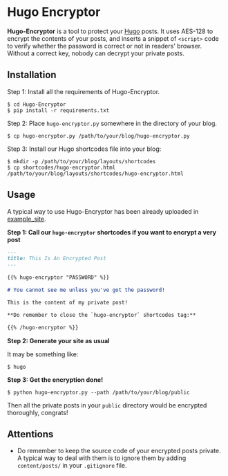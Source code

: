 # Hugo Encryptor

**Hugo-Encryptor** is a tool to protect your [Hugo](https://gohugo.io) posts. It uses AES-128 to encrypt the contents of your posts, and inserts a snippet of `<script>` code to verify whether the password is correct or not in readers' browser. Without a correct key, nobody can decrypt your private posts.

## Installation

Step 1: Install all the requirements of Hugo-Encryptor.

    $ cd Hugo-Encryptor
    $ pip install -r requirements.txt

Step 2: Place `hugo-encryptor.py` somewhere in the directory of your blog.

    $ cp hugo-encryptor.py /path/to/your/blog/hugo-encryptor.py

Step 3: Install our Hugo shortcodes file into your blog:

    $ mkdir -p /path/to/your/blog/layouts/shortcodes
    $ cp shortcodes/hugo-encryptor.html /path/to/your/blog/layouts/shortcodes/hugo-encryptor.html

## Usage

A typical way to use Hugo-Encryptor has been already uploaded in [example_site](example_site).

**Step 1: Call our `hugo-encryptor` shortcodes if you want to encrypt a very post**

```markdown
---
title: This Is An Encrypted Post
---

{{% hugo-encryptor "PASSWORD" %}}

# You cannot see me unless you've got the password!

This is the content of my private post!

**Do remember to close the `hugo-encryptor` shortcodes tag:**

{{% /hugo-encryptor %}}
```

**Step 2: Generate your site as usual**

It may be something like:

    $ hugo

**Step 3: Get the encryption done!**

    $ python hugo-encryptor.py --path /path/to/your/blog/public

Then all the private posts in your `public` directory would be encrypted thoroughly, congrats!

## Attentions

* Do remember to keep the source code of your encrypted posts private. A typical way to deal with them is to ignore them by adding `content/posts/` in your `.gitignore` file.

